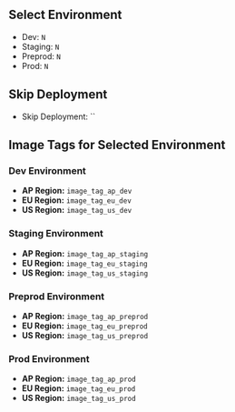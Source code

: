 ## Select Environment
- Dev: `N`
- Staging: `N`
- Preprod: `N`
- Prod: `N`


## Skip Deployment
- Skip Deployment: ``


## Image Tags for Selected Environment

### Dev Environment
- **AP Region:** `image_tag_ap_dev`
- **EU Region:** `image_tag_eu_dev`
- **US Region:** `image_tag_us_dev`

### Staging Environment
- **AP Region:** `image_tag_ap_staging`
- **EU Region:** `image_tag_eu_staging`
- **US Region:** `image_tag_us_staging`

### Preprod Environment
- **AP Region:** `image_tag_ap_preprod`
- **EU Region:** `image_tag_eu_preprod`
- **US Region:** `image_tag_us_preprod`

### Prod Environment
- **AP Region:** `image_tag_ap_prod`
- **EU Region:** `image_tag_eu_prod`
- **US Region:** `image_tag_us_prod`
